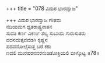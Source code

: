 +++
title = "078 ವಿದುರ ಭಾರದ್ವಾಜ"

+++
ವಿದುರ ಭಾರದ್ವಾಜ ಗೌತಮ   
ನದಿಯಮಗ ಧೃತರಾಷ್ಟ್ರನಾತನ   
ಸುದತಿ ಕರ್ಣ ವಿಕರ್ಣ ಶಲ್ಯ ಸುಬಾಹು ಗುರುಸುತರು   
ವದನದುತ್ಸವವಡಗಿ ಕೃಷ್ಣನ   
ಪದವನೋಲೈಸುತ್ತ ಬರೆ ಕರು   
ಣದಲಿ ಮುರಹರನವರನುಚಿತೋಕ್ತಿಯಲಿ ಬೀಳ್ಕೊಟ್ಟ    ॥78॥